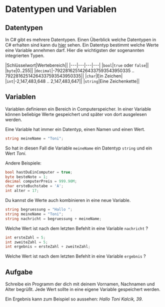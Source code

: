 ﻿# Datentypen und Variablen

## Datentypen

In C# gibt es mehrere Datentypen. Einen Überblick welche Datentypen in C# erhalten sind kann du [hier](https://docs.microsoft.com/de-de/dotnet/articles/csharp/language-reference/keywords/reference-tables-for-types) sehen. Ein Datentyp bestimmt welche Werte eine Variable annehmen darf. Hier die wichtigsten der sogenannten integrierten Typen.

|Schlüsselwort|Wertebereich||
|---|---|---|---|
|```bool```|```true``` oder ```false```||
|```byte```|0..255||
|```decimal```|-79228162514264337593543950335 .. 79228162514264337593543950335||
|```char```|Ein Zeichen|
|```int```|-2,147,483,648 .. 2,147,483,647||
|```string```|Eine Zeichenkette||

## Variablen

Variablen definieren ein Bereich in Computerspeicher. In einer Variable können beliebige Werte gespeichert und später von dort ausgelesen werden.

Eine Variable hat immer ein Datentyp, einen Namen und einen Wert.

```csharp
string meineName = "Toni";
```
So hat in diesen Fall die Variable ```meineName``` ein Datentyp ```string``` und ein Wert _Toni_. 

Andere Beispiele:

```csharp
bool hastDuEinComputer = true;
byte besteNote = 1;
decimal computerPreis = 999.90M;
char ersteBuchstabe = 'A';
int alter = 17;
```

Du kannst die Werte auch kombinieren in eine neue Variable.

```csharp
string begruessung = "Hallo ";
string meineName = "Toni";
string nachricht = begruessung + meineName;
```
Welche Wert ist nach dem letzten Befehlt in eine Variable ```nachricht``` ?

```csharp
int ersteZahl = 5;
int zweiteZahl = 5;
int ergebnis = ersteZahl + zweiteZahl;
```
Welche Wert ist nach dem letzten Befehlt in eine Variable ```ergebnis``` ?

## Aufgabe

Schreibe ein Programm der dich mit deinem Vornamen, Nachnamen und Alter begrüßt. Jede Wert sollte in eine eigene Variable gespeichert werden.

Ein Ergebnis kann zum Beispiel so aussehen: _Hallo Toni Kalcik, 39_.
